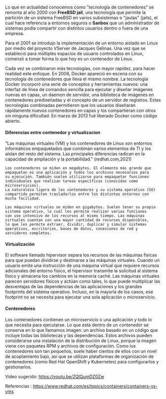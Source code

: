 Lo que en actualidad conocemos como "tecnología de contenedores" se remonta al año 2000 con <b>FreeBSD jail</b>, una tecnología que 
permite la partición de un sistema FreeBSD en varios subsistemas o "jaulas" (jails), el cual hace referencia a entornos seguros 
o <b>Sanbox</b> que un administrador de sistemas podía compartir con distintos usuarios dentro o fuera de una empresa.

Para el 2001 se introdujo la implementación de un entorno aislado en Linux por medio del proyecto VServer de Jacques Gélinas. Una vez 
que se estableció para múltiples espacios de usuario controlados en Linux, comenzó a tomar forma lo que hoy es un contenedor de Linux.

Cada vez se combinaron más tecnologías, con mayor rapidez, para hacer realidad este enfoque. En 2008, Docker apareció en escena con su 
tecnología de contenedores que lleva el mismo nombre. La tecnología Docker incorporó una serie de conceptos y herramientas nuevos: una 
interfaz de línea de comandos sencilla para ejecutar y diseñar imágenes nuevas en capas, un daemon de servidor, una biblioteca de 
imágenes en contenedores prediseñadas y el concepto de un servidor de registros. Estas tecnologías combinadas permitieron que los usuarios 
diseñaran rápidamente nuevos contenedores en capas y los compartieran con otros sin ninguna dificultad. En marzo de 2013 fué liberado 
Docker como código abierto.

<h4>Diferencias entre contenedor y virtualizacion</h4>

"Las máquinas virtuales (VM) y los contenedores de Linux son entornos informáticos empaquetados que combinan varios elementos de TI y los 
aíslan del resto del sistema. Las principales diferencias radican en la capacidad de ampliación y la portabilidad." (redhat.com,2021)

    Los contenedores se miden en megabytes. El elemento más grande que empaquetan es una aplicación y todos los archivos necesarios para 
	su ejecución. También suelen utilizarse para empaquetar funciones individuales que realizan tareas específicas (conocidas como microservicios). 
	La naturaleza ligera de los contenedores y su sistema operativo (SO) compartido permiten trasladarlos entre los distintos entornos con 
	mucha facilidad.
	
    Las máquinas virtuales se miden en gigabytes. Suelen tener su propio sistema operativo, lo cual les permite realizar varias funciones 
	con uso intensivo de los recursos al mismo tiempo. Las máquinas virtuales cuentan con una mayor cantidad de recursos disponibles, 
	lo que les permite extraer, dividir, duplicar y simular sistemas operativos, escritorios, bases de datos, conexiones de red y servidores completos. 
	
<h4>Virtualización</h4>

El software llamado hipervisor separa los recursos de las máquinas físicas para que puedan dividirse y destinarse a las máquinas virtuales. Cuando un usuario emite una instrucción de una máquina virtual que requiere recursos adicionales del entorno físico, el hipervisor transmite la solicitud al sistema físico y almacena los cambios en la memoria caché. Las máquinas virtuales parecen servidores físicos y actúan como tales, lo que puede multiplicar las desventajas de las dependencias de las aplicaciones y los grandes footprints del sistema operativo. Incluso, en la mayoría de los casos, ese footprint no se necesita para ejecutar una sola aplicación o microservicio.

<h4>Contenedores</h4>

Los contenedores contienen un microservicio o una aplicación y todo lo que necesita para ejecutarse. Lo que está dentro de un contenedor se conserva en lo que llamamos imagen: un archivo basado en un código que incluye todas las bibliotecas y las dependencias. Estos archivos pueden considerarse una instalación de la distribución de Linux, porque la imagen viene con paquetes RPM y archivos de configuración. Como los contenedores son tan pequeños, suele haber cientos de ellos con un nivel de acoplamiento bajo, así que se utilizan plataformas de organización de contenedores (como Red Hat OpenShift y Kubernetes) para configurarlos y gestionarlos.

Video sugerido:
https://youtu.be/ZQlQumDZ0Zw

Referencias : 
https://www.redhat.com/es/topics/containers/containers-vs-vms

